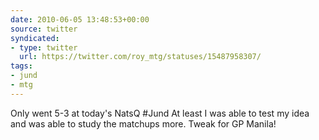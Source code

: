 ```yaml
---
date: 2010-06-05 13:48:53+00:00
source: twitter
syndicated:
- type: twitter
  url: https://twitter.com/roy_mtg/statuses/15487958307/
tags:
- jund
- mtg
---
```


Only went 5-3 at today's NatsQ #Jund At least I was able to test my idea and was able to study the matchups more. Tweak for GP Manila!